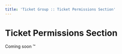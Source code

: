 ```yaml
---
title: 'Ticket Group :: Ticket Permissions Section'
---
```


# Ticket Permissions Section

Coming soon :tm:
